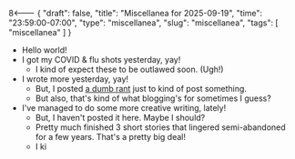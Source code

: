 8<--- { "draft": false, "title": "Miscellanea for 2025-09-19", "time": "23:59:00-07:00", "type": "miscellanea", "slug": "miscellanea", "tags": [ "miscellanea" ] }

- Hello world!
- I got my COVID & flu shots yesterday, yay!
	- I kind of expect these to be outlawed soon. (Ugh!)
- I wrote more yesterday, yay!
	- But, I posted [a dumb rant](https://blog.lmorchard.com/2025/09/18/only-licensed-never-bought/) just to kind of post something.
	- But also, that's kind of what blogging's for sometimes I guess?
- I've managed to do some more creative writing, lately!
	- But, I haven't posted it here. Maybe I should?
	- Pretty much finished 3 short stories that lingered semi-abandoned for a few years. That's a pretty big deal!
	- I ki
